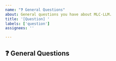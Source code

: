 ```yaml
---
name: "❓ General Questions"
about: General questions you have about MLC-LLM.
title: '[Question] '
labels: ['question']
assignees: ''

---
```


## ❓ General Questions

<!-- Describe your questions -->

